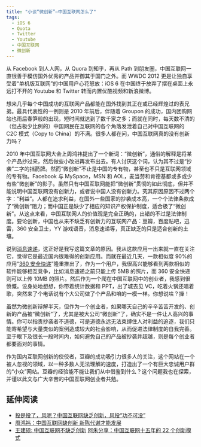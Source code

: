 ```yaml
---
title: "小谈“微创新”—中国互联网怎么了"
tags:
  - iOS 6
  - Quota
  - Twitter
  - Youtube
  - 中国互联网
  - 微创新
---
```


从 Facebook 到人人网，从 Quora 到知乎，再从 Path 到朋友圈，中国互联网一直很善于模仿国外优秀的产品并御其于国门之外。而 WWDC 2012 更是让独自享受着“单机版互联网”的中国用户心花怒放：iOS 6 在中国终于放弃了摆在桌面上永远打不开的 Youtube 和 Twitter 转而内置优酷视频和新浪微博。

想来几乎每个中国成功的互联网产品都能在国外找到其正在或已经辉煌过的表兄弟。最具代表性的一例则是 2010 年前后，伴随着 Groupon 的成功，国内团购网站也雨后春笋般的出现，短时间就达到了数千家之多；而就在同时，每天数不清的（但占极少比例的）中国网民在互联网的各个角落发泄着自己对中国互联网的 C2C 模式（Copy to China）的不满。很多人都在问，中国互联网真的没有创新力吗？

<!-- more -->

2010 年中国互联网大会上周鸿祎提出了一个新词：“微创新”，通俗的解释是将某个产品抄过来，然后做些小改进再发布出去。有人讨厌这个词，认为其不过是“抄袭”二字的挡箭牌。然而“微创新”不止是中国的专有物，甚至也不只是互联网领域的专有物。Facebook 与 MySpace，MSN 和 AOL，麦当劳和肯德基都或多或少有些“微创新”的影子。虽然只有中国互联网能把“微创新”贯彻的如此彻底，但并不能说明中国互联网没有创新力，或者说中国人没有创新力。究其原因原因不过两个字：“利益”。人都在追求利益，在国外一些国家的抄袭成本高，一个个法律条款成了“微创新”阻力；而中国正是缺少了相应的知识产权保护制度，适合极了“微创新”。从这点来看，中国互联网人的价值观是完全正确的，出错的不过是法律制度。要论创新，中国也从来不缺乏有创新力的互联网产品：豆瓣，百度贴吧，迅雷，360 安全卫士，YY 游戏语音，消息速递等，真正缺乏的只是适合创新的土壤。

说到<a href="http://1290.me/" target="_blank">消息速递</a>，这正好是我写这篇文章的原因。我从这款应用一出来就一直在关注它，觉得它是最近国内很难得的创新应用。而就在最近几天，一款相似度 90%的应用“<a href="http://kuaidi.360.cn/" target="_blank">360 安全快递</a>”隆重推出了，作为一个用户，我很高兴能够看到两款相似的软件能够相互竞争，比如消息速递之前只能上传 5MB 的照片，而 360 安全快递则可以上传 10MB 的照片。然后作为一个爬在中国互联网中的创业者，我感到很愤慨。设身处地想想，你带着统计数据和 PPT，出了城去见 VC，吃着火锅还唱着歌，突然来了个电话说有个大公司做了个产品和咱的一模一样。你想说啥？操！

虽然为微创新辩解半天，但作为一个创业者，如果哪天自己的辛辛苦苦开发的、创新的产品被“微创新”了，尤其是被大公司“微创新”了，确实不是一件让人高兴的事情。你可以指责抄袭者不道德，可是道德永远无法束缚住人对利益的追逐，我们只能寄希望与大量类似的案例造成较大的社会影响，从而促进法律制度的自我完善。至于眼下及很长一段时间内，如何避免自己的产品被抄袭并超越，则是每个创业者都要面对的事情。

作为国内互联网创新的佼佼者，豆瓣的成功吸引力很多人的关注，这个网站在一个被人忽视的领域，以一种多数人无法理解的速度，打造出了一个有巨大忠诚用户群的“小众”网站。豆瓣的经验能不能让我们从中借鉴到什么？这个问题我也在探索，并谨以此文与广大辛苦的中国互联网创业者共勉。

## 延伸阅读

- <a href="http://www.36kr.com/p/58565.html" target="_blank">投是投了，风呢？中国互联网缺乏创新，风投“功不可没”</a>
- <a href="http://www.chinaz.com/news/2011/0816/205119.shtml" target="_blank">周鸿祎：中国互联网缺创新 新陈代谢才能发展</a>
- <a href="http://home.wangjianshuo.com/cn/20100623_aeaeecaecae.htm" target="_blank">王建硕: 中国互联网不缺乏创新</a>
  <a href="http://www.programmer.com.cn/710/" target="_blank">阿朱分享：中国互联网十五年的 22 个创新模式</a>
